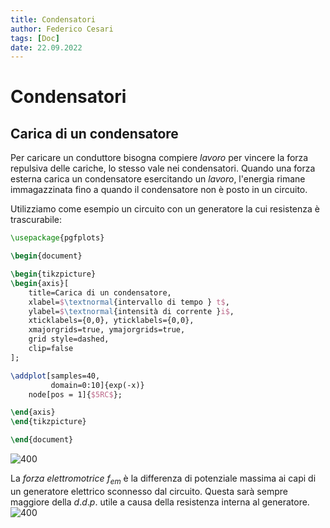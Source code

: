 ```yaml
---
title: Condensatori
author: Federico Cesari
tags: [Doc]
date: 22.09.2022
---
```

# Condensatori
## Carica di un condensatore
Per caricare un conduttore bisogna compiere *lavoro* per vincere la forza repulsiva delle cariche, lo stesso vale nei condensatori. Quando una forza esterna carica un condensatore esercitando un *lavoro*, l'energia rimane immagazzinata fino a quando il condensatore non è posto in un circuito.

Utilizziamo come esempio un circuito con un generatore la cui resistenza è trascurabile:

```tikz
\usepackage{pgfplots}

\begin{document}

\begin{tikzpicture}
\begin{axis}[
    title=Carica di un condensatore,
    xlabel=$\textnormal{intervallo di tempo } t$,
    ylabel=$\textnormal{intensità di corrente }i$,
    xticklabels={0,0}, yticklabels={0,0},
    xmajorgrids=true, ymajorgrids=true,
    grid style=dashed,
    clip=false
];

\addplot[samples=40,
         domain=0:10]{exp(-x)}
    node[pos = 1]{$5RC$};

\end{axis}
\end{tikzpicture}

\end{document}
```


![400](circuito_1.svg)

La *forza elettromotrice* $f_{em}$ è la differenza di potenziale massima ai capi di un generatore elettrico sconnesso dal circuito. Questa sarà sempre maggiore della $d.d.p.$ utile a causa della resistenza interna al generatore.
![400](graficorc.svg)

